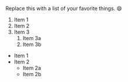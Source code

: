 Replace this with a list of your favorite things.
:smile:
1. Item 1
2. Item 2
3. Item 3
   1. Item 3a
   2. Item 3b
* Item 1
* Item 2
  * Item 2a
  * Item 2b
